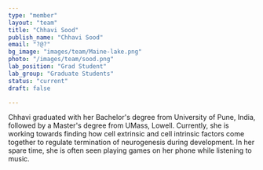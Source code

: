 ```yaml
---
type: "member"
layout: "team"
title: "Chhavi Sood"
publish_name: "Chhavi Sood"
email: "?@?"
bg_image: "images/team/Maine-lake.png"
photo: "/images/team/sood.png"
lab_position: "Grad Student"
lab_group: "Graduate Students"
status: "current"
draft: false

---
```

Chhavi graduated with her Bachelor's degree from University of Pune, India, followed by a Master's degree from UMass, Lowell. Currently, she is working towards finding how cell extrinsic and cell intrinsic factors come together to regulate termination of neurogenesis during development. In her spare time, she is often seen playing games on her phone while listening to music.